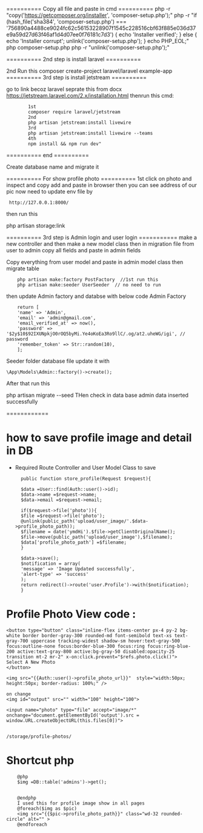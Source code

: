 ========== Copy all file and paste in cmd ==========
php -r "copy('https://getcomposer.org/installer', 'composer-setup.php');"
php -r "if (hash_file('sha384', 'composer-setup.php') === '756890a4488ce9024fc62c56153228907f1545c228516cbf63f885e036d37e9a59d27d63f46af1d4d07ee0f76181c7d3') { echo 'Installer verified'; } else { echo 'Installer corrupt'; unlink('composer-setup.php'); } echo PHP_EOL;"
php composer-setup.php
php -r "unlink('composer-setup.php');"

========== 2nd step is install laravel ==========

2nd Run this 
composer create-project laravel/laravel example-app
========== 3rd step is install jetstream ==========

go to link becoz laravel seprate this from docx
https://jetstream.laravel.com/2.x/installation.html
thenrun this cmd:

			1st 
			composer require laravel/jetstream
			2nd 
			php artisan jetstream:install livewire
			3rd 
			php artisan jetstream:install livewire --teams
			4th 
			npm install && npm run dev"
========== end ==========

Create database name and migrate it 

========== For show profile photo  ==========
1st click on photo and inspect and copy add and paste in browser 
then you can see address of our pic now need to update env file by

	 http://127.0.0.1:8000/
then run this 

php artisan storage:link

========== 3rd step is Admin login and user login ===========
make a new controller 
 and then make a new model class  then in migration file from user to admin copy all fields  and paste in admin  fields

Copy everything from  user model and paste in admin model class
then migrate table 

		php artisan make:factory PostFactory  //1st run this 
		php artisan make:seeder UserSeeder  // no need to run 
		

then update Admin factory and databse with below code 
Admin Factory 

		return [
		'name' => 'Admin',
		'email' => 'admin@gmail.com',
		'email_verified_at' => now(),
		'password' => '$2y$10$92IXUNpkjO0rOQ5byMi.Ye4oKoEa3Ro9llC/.og/at2.uheWG/igi', // password
		'remember_token' => Str::random(10),
		];
Seeder folder database file update it with 

	\App\Models\Admin::factory()->create();
After that  run this 

php artisan migrate --seed
THen check in data base admin data inserted successfully

============
#  how to save profile image  and detail in DB
* Required Route Controller and User Model Class to save 

		public function store_profile(Request $request){

		$data =User::find(Auth::user()->id);
		$data->name =$request->name;
		$data->email =$request->email;

		if($request->file('photo')){
		$file =$request->file('photo');
		@unlink(public_path('upload/user_image/'.$data->profile_photo_path));
		$filename = date('ymdHi').$file->getClientOriginalName();
		$file->move(public_path('upload/user_image'),$filename);
		$data['profile_photo_path'] =$filename;
		}

		$data->save();
		$notification = array(
		'message' => 'Image Updated successfully',
		'alert-type' => 'success'
		);
		return redirect()->route('user.Profile')->with($notification);
		}


# Profile Photo View code :

	<button type="button" class="inline-flex items-center px-4 py-2 bg-white border border-gray-300 rounded-md font-semibold text-xs text-gray-700 uppercase tracking-widest shadow-sm hover:text-gray-500 focus:outline-none focus:border-blue-300 focus:ring focus:ring-blue-200 active:text-gray-800 active:bg-gray-50 disabled:opacity-25 transition mt-2 mr-2" x-on:click.prevent="$refs.photo.click()">
	Select A New Photo
	</button>

	<img src="{{Auth::user()->profile_photo_url}}"  style="width:50px; height:50px; border-radius: 100%;" /> 

	on change 
	<img id="output" src="" width="100" height="100">

	<input name="photo" type="file" accept="image/*" onchange="document.getElementById('output').src = window.URL.createObjectURL(this.files[0])">


	/storage/profile-photos/


# Shortcut php 

		@php
		$img =DB::table('admins')->get();


		@endphp
		I used this for profile image show in all pages 
		@foreach($img as $pic)
		<img src="{{$pic->profile_photo_path}}" class="wd-32 rounded-circle" alt="" >
		@endforeach